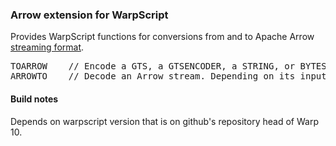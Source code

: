 ### Arrow extension for WarpScript

Provides WarpScript functions for conversions from and to Apache Arrow [streaming format](https://arrow.apache.org/docs/ipc.html).

<pre>
TOARROW    // Encode a GTS, a GTSENCODER, a STRING, or BYTES into Arrow streaming format (BYTES).
ARROWTO    // Decode an Arrow stream. Depending on its input, this function pushes a GTS, a GTSENCODER, or the Arrow metadata (a MAP) followed by the Arrow field vectors (a MAP of LIST).
</pre>

#### Build notes

Depends on warpscript version that is on github's repository head of Warp 10.